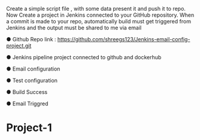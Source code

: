 Create a simple script file , with some data present it and push it to repo. Now Create a project in Jenkins connected to your GitHub repository. When a commit is made to your repo, automatically build must get triggered from Jenkins and the output must be shared to me via email

●	Github Repo link : https://github.com/shreegs123/Jenkins-email-config-project.git


●	Jenkins pipeline project connected to github and dockerhub
 

 








●	Email configuration 

 

●	Test configuration


 
●	Build Success


 
●	Email Triggred


 

# Project-1
